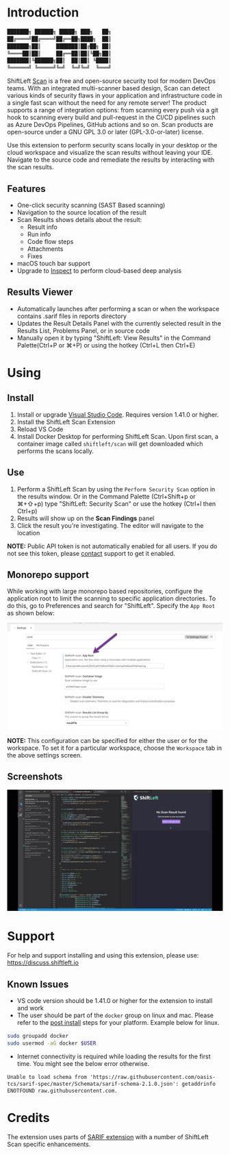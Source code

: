 # Introduction

```bash
███████╗ ██████╗ █████╗ ███╗   ██╗
██╔════╝██╔════╝██╔══██╗████╗  ██║
███████╗██║     ███████║██╔██╗ ██║
╚════██║██║     ██╔══██║██║╚██╗██║
███████║╚██████╗██║  ██║██║ ╚████║
╚══════╝ ╚═════╝╚═╝  ╚═╝╚═╝  ╚═══╝
```

ShiftLeft [Scan](https://docs.shiftleft.io/shiftleft/scan/scan) is a free and open-source security tool for modern DevOps teams. With an integrated multi-scanner based design, Scan can detect various kinds of security flaws in your application and infrastructure code in a single fast scan without the need for any remote server! The product supports a range of integration options: from scanning every push via a git hook to scanning every build and pull-request in the CI/CD pipelines such as Azure DevOps Pipelines, GitHub actions and so on. Scan products are open-source under a GNU GPL 3.0 or later (GPL-3.0-or-later) license.

Use this extension to perform security scans locally in your desktop or the cloud workspace and visualize the scan results without leaving your IDE. Navigate to the source code and remediate the results by interacting with the scan results.

## **Features**

- One-click security scanning (SAST Based scanning)
- Navigation to the source location of the result
- Scan Results shows details about the result:
  - Result info
  - Run info
  - Code flow steps
  - Attachments
  - Fixes
- macOS touch bar support
- Upgrade to [Inspect](https://www.shiftleft.io/register) to perform cloud-based deep analysis

## Results Viewer

- Automatically launches after performing a scan or when the workspace contains .sarif files in reports directory
- Updates the Result Details Panel with the currently selected result in the Results List, Problems Panel, or in source code
- Manually open it by typing "ShiftLeft: View Results" in the Command Palette(Ctrl+P or ⌘+P) or using the hotkey (Ctrl+L then Ctrl+E)

# Using

## Install

1. Install or upgrade [Visual Studio Code](https://code.visualstudio.com/). Requires version 1.41.0 or higher.
2. Install the ShiftLeft Scan Extension
3. Reload VS Code
4. Install Docker Desktop for performing ShiftLeft Scan. Upon first scan, a container image called `shiftleft/scan` will get downloaded which performs the scans locally.

## Use

1. Perform a ShiftLeft Scan by using the `Perform Security Scan` option in the results window. Or in the Command Palette (Ctrl+Shift+p or ⌘+⇧+p) type "ShiftLeft: Security Scan" or use the hotkey (Ctrl+l then Ctrl+p)
2. Results will show up on the **Scan Findings** panel
3. Click the result you're investigating. The editor will navigate to the location

**NOTE:** Public API token is not automatically enabled for all users. If you do not see this token, please [contact](https://www.shiftleft.io/contact/) support to get it enabled.

## Monorepo support

While working with large monorepo based repositories, configure the application root to limit the scanning to specific application directories. To do this, go to Preferences and search for "ShiftLeft". Specify the `App Root` as shown below:

![AppRoot Preference](https://raw.githubusercontent.com/ShiftLeftSecurity/scan-action/master/docs/readmeImages/vscode-pref.png?raw=true)

**NOTE:** This configuration can be specified for either the user or for the workspace. To set it for a particular workspace, choose the `Workspace` tab in the above settings screen.

## Screenshots

![Extension in Action](https://raw.githubusercontent.com/ShiftLeftSecurity/scan-action/master/docs/readmeImages/vscode.gif?raw=true)

# Support

For help and support installing and using this extension, please use: https://discuss.shiftleft.io

## Known Issues

- VS code version should be 1.41.0 or higher for the extension to install and work
- The user should be part of the `docker` group on linux and mac. Please refer to the [post install](https://docs.docker.com/install/linux/linux-postinstall/) steps for your platform. Example below for linux.

```bash
sudo groupadd docker
sudo usermod -aG docker $USER
```

- Internet connectivity is required while loading the results for the first time. You might see the below error otherwise.

```
Unable to load schema from 'https://raw.githubusercontent.com/oasis-tcs/sarif-spec/master/Schemata/sarif-schema-2.1.0.json': getaddrinfo ENOTFOUND raw.githubusercontent.com.
```

# Credits

The extension uses parts of [SARIF extension](https://github.com/Microsoft/sarif-vscode-extension) with a number of ShiftLeft Scan specific enhancements.
